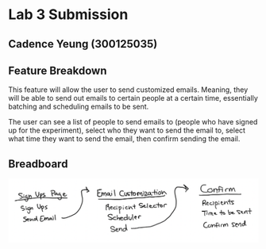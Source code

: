 # Lab 3 Submission
## Cadence Yeung (300125035)

## Feature Breakdown
This feature will allow the user to send customized emails. Meaning, they will be able to send out emails to certain people at a certain time, essentially batching and scheduling emails to be sent.

The user can see a list of people to send emails to (people who have signed up for the experiment), select who they want to send the email to, select what time they want to send the email, then confirm sending the email.

## Breadboard
![Breadboard](/assets/breadboard.png)
